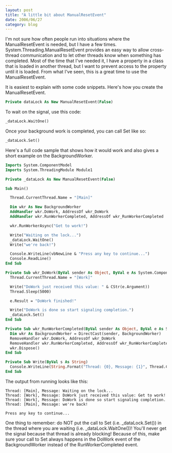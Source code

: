```yaml
---
layout: post
title: "A little bit about ManualResetEvent"
date: 2006/06/27
category: blog
---
```


I'm not sure how often people run into situations where the ManualResetEvent is needed, but I have a few times. System.Threading.ManualResetEvent provides an easy way to allow cross-thread communication and to let other threads know when something has completed. Most of the time that I've needed it, I have a property in a class that is loaded in another thread, but I want to prevent access to the property until it is loaded. From what I've seen, this is a great time to use the ManualResetEvent.

It is easiest to explain with some code snippets. Here's how you create the ManualResetEvent.

```vb
Private dataLock As New ManualResetEvent(False)
```

To wait on the signal, use this code:

```vb
_dataLock.WaitOne()
```

Once your background work is completed, you can call Set like so:

```vb
_dataLock.Set()
```

Here's a full code sample that shows how it would work and also gives a short example on the BackgroundWorker.

```vb
Imports System.ComponentModel
Imports System.ThreadingModule Module1

Private _dataLock As New ManualResetEvent(False)

Sub Main()

  Thread.CurrentThread.Name = "[Main]"

  Dim wkr As New BackgroundWorker
  AddHandler wkr.DoWork, AddressOf wkr_DoWork
  AddHandler wkr.RunWorkerCompleted, AddressOf wkr_RunWorkerCompleted

  wkr.RunWorkerAsync("Get to work!")

  Write("Waiting on the lock...")
  _dataLock.WaitOne()
  Write("we're back!")

  Console.WriteLine(vbNewLine & "Press any key to continue...")
  Console.ReadLine()
End Sub

Private Sub wkr_DoWork(ByVal sender As Object, ByVal e As System.ComponentModel.DoWorkEventArgs)
  Thread.CurrentThread.Name = "[Work]"

  Write("DoWork just received this value: " & CStr(e.Argument))
  Thread.Sleep(5000)

  e.Result = "DoWork finished!"

  Write("DoWork is done so start signaling completion.")
  _dataLock.Set()
End Sub

Private Sub wkr_RunWorkerCompleted(ByVal sender As Object, ByVal e As System.ComponentModel.RunWorkerCompletedEventArgs)
  Dim wkr As BackgroundWorker = DirectCast(sender, BackgroundWorker)
  RemoveHandler wkr.DoWork, AddressOf wkr_DoWork
  RemoveHandler wkr.RunWorkerCompleted, AddressOf wkr_RunWorkerCompleted
  wkr.Dispose()
End Sub

Private Sub Write(ByVal s As String)
  Console.WriteLine(String.Format("Thread: {0}, Message: {1}", Thread.CurrentThread.Name, s))
End Sub
```

The output from running looks like this:

    Thread: [Main], Message: Waiting on the lock...
    Thread: [Work], Message: DoWork just received this value: Get to work!
    Thread: [Work], Message: DoWork is done so start signaling completion.
    Thread: [Main], Message: we're back!

    Press any key to continue...

One thing to remember: do NOT put the call to Set (i.e. \_dataLock.Set()) in the thread where you are waiting (i.e. \_dataLock.WaitOne())! You'll never get the signal because that thread is already blocking! Because of this, make sure your call to Set always happens in the DoWork event of the BackgroundWorker instead of the RunWorkerCompleted event.

